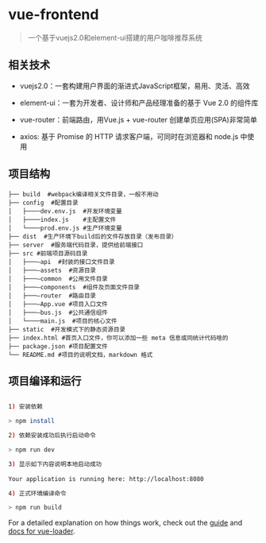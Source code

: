 # vue-frontend

> 一个基于vuejs2.0和element-ui搭建的用户咖啡推荐系统

## 相关技术

* vuejs2.0：一套构建用户界面的渐进式JavaScript框架，易用、灵活、高效

* element-ui：一套为开发者、设计师和产品经理准备的基于 Vue 2.0 的组件库

* vue-router：前端路由，用Vue.js + vue-router 创建单页应用(SPA)非常简单

* axios: 基于 Promise 的 HTTP 请求客户端，可同时在浏览器和 node.js 中使用
　　
## 项目结构

```
├── build  #webpack编译相关文件目录，一般不用动 
├── config  #配置目录
│   ├────dev.env.js  #开发环境变量
│   ├────index.js    #主配置文件
│   └────prod.env.js #生产环境变量
├── dist  #生产环境下build后的文件存放目录（发布目录）
├── server  #服务端代码目录，提供给前端接口
├── src #前端项目源码目录
│   ├───—api  #封装的接口文件目录
│   ├───—assets  #资源目录
│   ├───—common  #公用文件目录
│   ├───—components  #组件及页面文件目录
│   ├───—router  #路由目录
│   ├───—App.vue #项目入口文件
│   ├───—bus.js  #公共通信组件
│   └────main.js  #项目的核心文件
├── static  #开发模式下的静态资源目录
├── index.html #首页入口文件，你可以添加一些 meta 信息或同统计代码啥的
├── package.json #项目配置文件
└── README.md #项目的说明文档，markdown 格式
```

## 项目编译和运行


``` bash

1) 安装依赖

> npm install

2) 依赖安装成功后执行启动命令

> npm run dev

3) 显示如下内容说明本地启动成功
  
Your application is running here: http://localhost:8080

4) 正式环境编译命令

> npm run build

```

For a detailed explanation on how things work, check out the [guide](http://vuejs-templates.github.io/webpack/) and [docs for vue-loader](http://vuejs.github.io/vue-loader).
